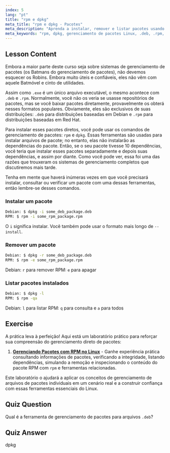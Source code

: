 ```yaml
---
index: 5
lang: "pt"
title: "rpm e dpkg"
meta_title: "rpm e dpkg - Pacotes"
meta_description: "Aprenda a instalar, remover e listar pacotes usando os comandos rpm e dpkg. Entenda o gerenciamento direto de pacotes para arquivos .deb e .rpm. Comece sua jornada no Linux!"
meta_keywords: "rpm, dpkg, gerenciamento de pacotes Linux, .deb, .rpm, tutorial Linux, guia para iniciantes, instalar pacotes"
---
```


## Lesson Content

Embora a maior parte deste curso seja sobre sistemas de gerenciamento de pacotes (os Batmans do gerenciamento de pacotes), não devemos esquecer os Robins. Embora muito úteis e confiáveis, eles não vêm com aquele Batmóvel e cinto de utilidades.

Assim como `.exe` é um único arquivo executável, o mesmo acontece com `.deb` e `.rpm`. Normalmente, você não os veria se usasse repositórios de pacotes, mas se você baixar pacotes diretamente, provavelmente os obterá nesses formatos populares. Obviamente, eles são exclusivos de suas distribuições: `.deb` para distribuições baseadas em Debian e `.rpm` para distribuições baseadas em Red Hat.

Para instalar esses pacotes diretos, você pode usar os comandos de gerenciamento de pacotes: `rpm` e `dpkg`. Essas ferramentas são usadas para instalar arquivos de pacote; no entanto, elas não instalarão as dependências do pacote. Então, se o seu pacote tivesse 10 dependências, você teria que instalar esses pacotes separadamente e depois suas dependências, e assim por diante. Como você pode ver, essa foi uma das razões que trouxeram os sistemas de gerenciamento completos que discutiremos mais tarde.

Tenha em mente que haverá inúmeras vezes em que você precisará instalar, consultar ou verificar um pacote com uma dessas ferramentas, então lembre-se desses comandos.

### Instalar um pacote

```bash
Debian: $ dpkg -i some_deb_package.deb
RPM: $ rpm -i some_rpm_package.rpm
```

O `i` significa instalar. Você também pode usar o formato mais longo de `--install`.

### Remover um pacote

```bash
Debian: $ dpkg -r some_deb_package.deb
RPM: $ rpm -e some_rpm_package.rpm
```

Debian: `r` para remover
RPM: `e` para apagar

### Listar pacotes instalados

```bash
Debian: $ dpkg -l
RPM: $ rpm -qa
```

Debian: `l` para listar
RPM: `q` para consulta e `a` para todos

## Exercise

A prática leva à perfeição! Aqui está um laboratório prático para reforçar sua compreensão do gerenciamento direto de pacotes:

1. **[Gerenciando Pacotes com RPM no Linux](https://labex.io/pt/labs/rhel-managing-packages-with-rpm-in-linux-590868)** - Ganhe experiência prática consultando informações de pacotes, verificando a integridade, listando dependências, simulando a remoção e inspecionando o conteúdo do pacote RPM com `rpm` e ferramentas relacionadas.

Este laboratório o ajudará a aplicar os conceitos de gerenciamento de arquivos de pacotes individuais em um cenário real e a construir confiança com essas ferramentas essenciais do Linux.

## Quiz Question

Qual é a ferramenta de gerenciamento de pacotes para arquivos `.deb`?

## Quiz Answer

dpkg
